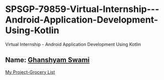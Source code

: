 # SPSGP-79859-Virtual-Internship---Android-Application-Development-Using-Kotlin
Virtual Internship - Android Application Development Using Kotlin

Name: [Ghanshyam Swami](https://github.com/Ghanshyam112)
------------
[My Project-Grocery List](https://github.com/smartinternz02/SPSGP-79859-Virtual-Internship---Android-Application-Development-Using-Kotlin/tree/main/Main%20Project)
